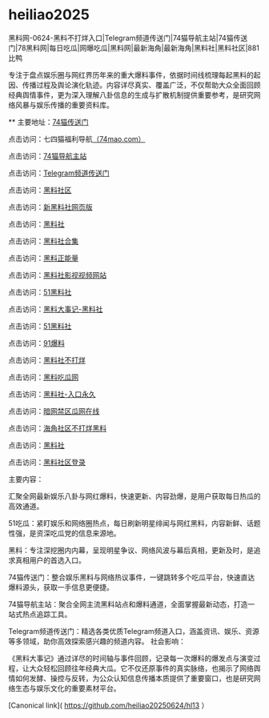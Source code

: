 # heiliao2025
黑料网-0624-黑料不打烊入口|Telegram频道传送门|74猫导航主站|74猫传送门|78黑料网|每日吃瓜|网曝吃瓜|黑料网|最新海角|最新海角|黑料社|黑料社区|881比鸭

专注于盘点娱乐圈与网红界历年来的重大爆料事件，依据时间线梳理每起黑料的起因、传播过程及舆论演化轨迹。内容详尽真实、覆盖广泛，不仅帮助大众全面回顾经典舆情事件，更为深入理解八卦信息的生成与扩散机制提供重要参考，是研究网络风暴与娱乐传播的重要资料库。

** 主要地址：<a href="https://74mao.com/">74猫传送门</a>

点击访问：七四猫福利导航<a href="https://74mao.com/">（74mao.com）</a>

点击访问：<a href="https://74mao.com/">74猫导航主站</a>

点击访问：<a href="https://74mao.com/">Telegram频道传送门</a>

点击访问：<a href="https://hls-10.pages.dev/">黑料社区</a>

点击访问：<a href="https://hls-07.pages.dev/">新黑料社网页版</a>

点击访问：<a href="https://hls-05.pages.dev/">黑料社</a>

点击访问：<a href="https://hls-20.pages.dev/">黑料社合集</a>

点击访问：<a href="https://hl380.pages.dev/">黑料正能量<a>

点击访问：<a href="https://hls-23.pages.dev/">黑料社影视视频网站</a>

点击访问：<a href="https://hls-26.pages.dev/">51黑料社</a>

点击访问：<a href="https://hl381.pages.dev/">黑料大事记-黑料社</a>

点击访问：<a href="https://hls-26.pages.dev/">51黑料社</a>

点击访问：<a href="https://cg65-01.pages.dev/">91爆料</a>

点击访问：<a href="https://cg47-01.pages.dev/">黑料社不打烊</a>

点击访问：<a href="https://hl404.pages.dev/">黑料吃瓜网</a>

点击访问：<a href="https://hls-22.pages.dev/">黑料社-入口永久</a>

点击访问：<a href="https://cg40-9.pages.dev/">暗网禁区瓜网在线</a>

点击访问：<a href="https://hls-37.pages.dev/">海角社区不打烊黑料</a>

点击访问：<a href="https://hls-35.pages.dev/">黑料社</a>

点击访问：<a href="https://hls-30.pages.dev/">黑料社区登录</a>

主要内容：

汇聚全网最新娱乐八卦与网红爆料，快速更新、内容劲爆，是用户获取每日热瓜的高效通道。

51吃瓜：紧盯娱乐和网络圈热点，每日刷新明星绯闻与网红黑料，内容新鲜、话题性强，是资深吃瓜党的信息来源地。

黑料：专注深挖圈内内幕，呈现明星争议、网络风波与幕后真相，更新及时，是追求真相用户的首选入口。

74猫传送门：整合娱乐黑料与网络热议事件，一键跳转多个吃瓜平台，快速直达爆料源头，获取一手信息更便捷。

74猫导航主站：聚合全网主流黑料站点和爆料通道，全面掌握最新动态，打造一站式热点追踪工具。

Telegram频道传送门：精选各类优质Telegram频道入口，涵盖资讯、娱乐、资源等多领域，助你高效探索感兴趣的频道内容。
社会影响：

《黑料大事记》通过详尽的时间轴与事件回顾，记录每一次爆料的爆发点与演变过程，让大众轻松回顾往年经典大瓜。它不仅还原事件的真实脉络，也揭示了网络舆情如何发酵、操控与反转，为公众认知信息传播本质提供了重要窗口，也是研究网络生态与娱乐文化的重要素材平台。


[Canonical link]( https://github.com/heiliao20250624/hl13 ）
